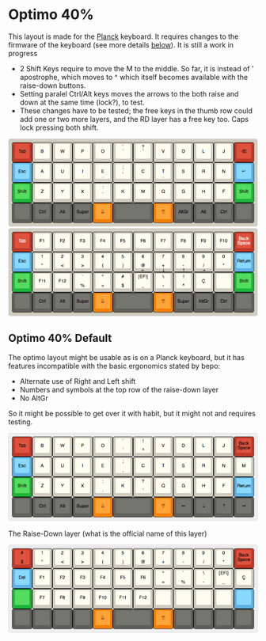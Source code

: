 # Optimo 40%

This layout is made for the [Planck](https://olkb.com/planck/) keyboard. It requires changes to the firmware of the keyboard (see more details [below](#optimo-40-default)). It is still a work in progress

- 2 Shift Keys require to move the M to the middle. So far, it is instead of ’ apostrophe, which moves to ^ which itself becomes available with the raise-down buttons.
- Setting paralel Ctrl/Alt keys moves the arrows to the both raise and down at the same time (lock?), to test.
- These changes have to be tested; the free keys in the thumb row could add one or two more layers, and the RD layer has a free key too. Caps lock pressing both shift.

![Optimo 40](bepo-Optimo-40.png)
![Optimo 40 Raise-Down](bepo-Optimo-40-RD.png)

## Optimo 40% Default

The optimo layout might be usable as is on a Planck keyboard, but it has features incompatible with the basic ergonomics stated by bepo:

* Alternate use of Right and Left shift
* Numbers and symbols at the top row of the raise-down layer
* No AltGr

So it might be possible to get over it with habit, but it might not and requires testing.

![Optimo 40 Default](bepo-Optimo-40-Default.png)

The Raise-Down layer (what is the official name of this layer)

![Optimo 40 Default Raise-Down](bepo-Optimo-40-Default-RD.png)




